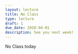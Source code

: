 ```yaml
---
layout: lecture
title: No Class
type: lecture
draft: 1
due_date: 2020-04-01
description: See you next week!
---
```


No Class today